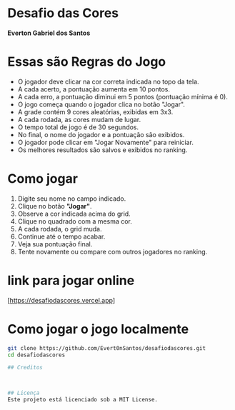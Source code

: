 # Desafio das Cores

**Everton Gabriel dos Santos**

# Essas são Regras do Jogo
- O jogador deve clicar na cor correta indicada no topo da tela.
- A cada acerto, a pontuação aumenta em 10 pontos.
- A cada erro, a pontuação diminui em 5 pontos (pontuação mínima é 0).
- O jogo começa quando o jogador clica no botão "Jogar".
- A grade contém 9 cores aleatórias, exibidas em 3x3.
- A cada rodada, as cores mudam de lugar.
- O tempo total de jogo é de 30 segundos.
- No final, o nome do jogador e a pontuação são exibidos.
- O jogador pode clicar em "Jogar Novamente" para reiniciar.
- Os melhores resultados são salvos e exibidos no ranking.

# Como jogar
1. Digite seu nome no campo indicado.
2. Clique no botão **"Jogar"**.
3. Observe a cor indicada acima do grid.
4. Clique no quadrado com a mesma cor.
5. A cada rodada, o grid muda.
6. Continue até o tempo acabar.
7. Veja sua pontuação final.
8. Tente novamente ou compare com outros jogadores no ranking.

#  link para jogar online
[https://desafiodascores.vercel.app]


# Como jogar o jogo localmente

```bash
git clone https://github.com/Evert0nSantos/desafiodascores.git
cd desafiodascores

## Creditos



## Licença 
Este projeto está licenciado sob a MIT License.
